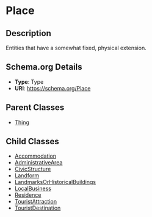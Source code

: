 # Place

## Description
Entities that have a somewhat fixed, physical extension.

## Schema.org Details
- **Type**: Type
- **URI**: https://schema.org/Place

## Parent Classes
- [Thing](../Thing/Thing.md)



## Child Classes
- [Accommodation](Accommodation/Accommodation.md)
- [AdministrativeArea](AdministrativeArea/AdministrativeArea.md)
- [CivicStructure](CivicStructure/CivicStructure.md)
- [Landform](Landform/Landform.md)
- [LandmarksOrHistoricalBuildings](LandmarksOrHistoricalBuildings/LandmarksOrHistoricalBuildings.md)
- [LocalBusiness](LocalBusiness/LocalBusiness.md)
- [Residence](Residence/Residence.md)
- [TouristAttraction](TouristAttraction/TouristAttraction.md)
- [TouristDestination](TouristDestination/TouristDestination.md)

